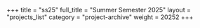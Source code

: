 +++
title = "ss25"
full_title = "Summer Semester 2025"
layout = "projects_list"
category = "project-archive"
weight = 20252
+++
